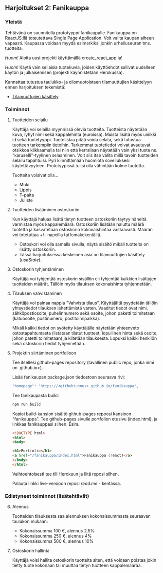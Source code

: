 ## Harjoitukset 2: Fanikauppa

### Yleistä

Tehtävänä on suunnitella prototyyppi fanikaupalle. Fanikauppa on ReactJS:llä toteutettava Single Page Application. Voit valita kaupan aiheen vapaasti. Kaupassa voidaan myydä esimerkiksi jonkin urheiluseuran tms. tuotteita.

*Huom!* Aloita uusi projekti käyttämällä create_react_app:ia!

*Huom!* Käytä vain sellaisia tuotekuvia, joiden käyttöehdot sallivat uudelleen käytön ja julkaisemisen (projekti käynnistetään Herokussa).

Kannattaa tutustua taulukko- ja oliomuotoistaen tilamuuttujien käsittelyyn ennen harjoituksen tekemistä:

- [Tilamuuttujien käsittely](./immutable-state.html).

### Toiminnot

1. Tuotteiden selailu

    Käyttäjä voi selailla myynnissä olevia tuotteita. Tuotteista näytetään kuva, lyhyt nimi sekä kappalehinta (euroissa). Muista lisätä myös uniikki id sekä tuotetyyppi. Tuotelistaa pitää voida selata, sekä tutustua tuotteen tarkempiin tietoihin. Tarkemmat tuotetiedot voivat avautuvat otsikkoa klikkaamalla tai niin että kerrallaan näytetään vain yksi tuote ns. "karuselli"-tyylinen selaaminen. Voit siis itse valita millä tavoin tuotteiden selailu tapahtuisi. Pyri kiinnittämään huomiota sovelluksesi käytettävyyteen. Prototyypissä tulisi olla vähintään kolme tuotetta.

    Tuotteita voisivat olla...

    - Muki
    - Lippis
    - T-paita
    - Juliste

2. Tuotteiden lisääminen ostoskoriin

    Kun käyttäjä haluaa lisätä tietyn tuotteen ostoskoriin täytyy häneltä varmistaa myös kappalemäärä. Ostoskoriin lisätään haluttu määrä tuotetta ja kasvatetaan ostoskorin kokonaishintaa vastaavasti. Määrän voi totetuttaa +/- napeilla tai lomakekentällä.

    - Ostoskori voi olla samalla sivulla, näytä sisältö mikäli tuotteita on lisätty ostoskoriin.
    - Tässä harjoituksessa keskeinen asia on tilamuuttujien käsittely (*useState*).

3. Ostoskorin tyhjentäminen

    Käyttäjä voi tyhjentää ostoskorin sisällön eli tyhjentää kaikkien lisättyjen tuotteiden määrät. Tällöin myös tilauksen kokonaishinta tyhjennetään.

4. Tilauksen vahvistaminen

    Käyttäjä voi painaa nappia "Vahvista tilaus". Käyttäjältä pyydetään tällöin yhteystiedot tilauksen lähettämistä varten. Vaaditut tiedot ovat nimi, sähköpostiosoite, puhelinnumero sekä osoite, johon paketti toimitetaan (katuosoite, postinumero, postitoimipaikka).

    Mikäli kaikki tiedot on syötetty käyttäjälle näytetään yhteenveto ostostapahtumasta (listataan tilatut tuotteet, lopullinen hinta sekä osoite, johon patetti toimitetaan) ja kiitetään tilauksesta. Lopuksi kaikki henkilön sekä ostoskorin tiedot tyhjennetään.

5. Projektin siirtäminen portfolioon

    Tee itsellesi github-pages repository (tavallinen public repo, jonka nimi on <githubtunnus>.github.io>). 
    
    Lisää fanikaupan package.json tiedostoon seuraava rivi:

    ```js
    "homepage": "https://<githubtunnus>.github.io/fanikauppa",
    ```
    
    Tee fanikaupasta build:

    ```cmd
    npm run build
    ```

    Kopioi build-kansion sisältö github-pages repoosi kansioon "fanikauppa". Tee github-pages sivulle portfolion etusivu (index.html), ja linkkaa fanikauppasi siihen. Esim.

    ```html
    <!DOCTYPE html>
    <html>
    <body>

    <h1>Portfolio</h1>
    <a href="/fanikauppa/index.html">Fanikauppa (react)</a>
    </body>
    </html>
    ```

    Vaihtoehtoisesti tee tili Herokuun ja liitä reposi siihen.

    Palauta linkki live-versioon reposi *read.me* - kentässä.

### Edistyneet toiminnot (lisätehtävät)

6. Alennus

    Tuotteiden tilauksesta saa alennuksen kokonaissummasta seuraavan taulukon mukaan:
    - Kokonaissumma 100 €, alennus 2.5%
    - Kokonaissumma 250 €, alennus 4%
    - Kokonaissumma 500 €, alennus 10%

7. Ostoskorin hallinta

    Käyttäjä voisi hallita ostoskorin tuotteita siten, että voidaan poistaa jokin tietty tuote kokonaan tai muuttaa tietyn tuotteen kappalemäärää.
